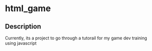 # html_game
## Description
Currently, its a project to go through a tutorail for my game dev training using javascript
